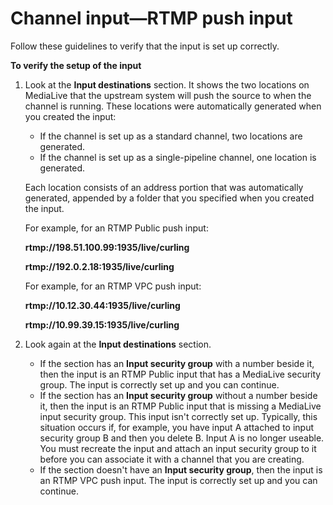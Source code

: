 # Channel input—RTMP push input<a name="input-rtmp-push"></a>

Follow these guidelines to verify that the input is set up correctly\.

**To verify the setup of the input**

1. Look at the **Input destinations** section\. It shows the two locations on MediaLive that the upstream system will push the source to when the channel is running\. These locations were automatically generated when you created the input: 
   + If the channel is set up as a standard channel, two locations are generated\. 
   + If the channel is set up as a single\-pipeline channel, one location is generated\. 

   Each location consists of an address portion that was automatically generated, appended by a folder that you specified when you created the input\. 

   For example, for an RTMP Public push input:

   **rtmp://198\.51\.100\.99:1935/live/curling**

   **rtmp://192\.0\.2\.18:1935/live/curling**

   For example, for an RTMP VPC push input:

   **rtmp://10\.12\.30\.44:1935/live/curling**

   **rtmp://10\.99\.39\.15:1935/live/curling**

1. Look again at the **Input destinations** section\. 
   + If the section has an **Input security group** with a number beside it, then the input is an RTMP Public input that has a MediaLive security group\. The input is correctly set up and you can continue\.
   + If the section has an **Input security group** without a number beside it, then the input is an RTMP Public input that is missing a MediaLive input security group\. This input isn't correctly set up\. Typically, this situation occurs if, for example, you have input A attached to input security group B and then you delete B\. Input A is no longer useable\. You must recreate the input and attach an input security group to it before you can associate it with a channel that you are creating\. 
   + If the section doesn't have an **Input security group**, then the input is an RTMP VPC push input\. The input is correctly set up and you can continue\.